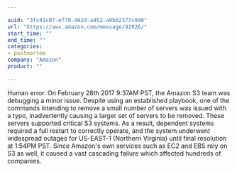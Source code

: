 ```yaml
---

uuid: "3fc41c07-ef79-462d-ad52-a9bb2377c0d6"
url: "https://aws.amazon.com/message/41926/"
start_time: ""
end_time: ""
categories:
- postmortem
company: "Amazon"
product: ""

---
```


Human error. On February 28th 2017 9:37AM PST, the Amazon S3 team was debugging a minor issue. Despite using an established playbook, one of the commands intending to remove a small number of servers was issued with a typo, inadvertently causing a larger set of servers to be removed. These servers supported critical S3 systems. As a result, dependent systems required a full restart to correctly operate, and the system underwent widespread outages for US-EAST-1 (Northern Virginia) until final resolution at 1:54PM PST. Since Amazon's own services such as EC2 and EBS rely on S3 as well, it caused a vast cascading failure which affected hundreds of companies.
